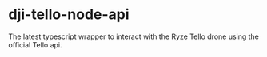# dji-tello-node-api

The latest typescript wrapper to interact with the Ryze Tello drone using the official Tello api.